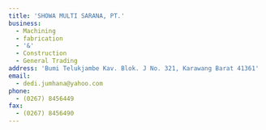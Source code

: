 ```yaml
---
title: 'SHOWA MULTI SARANA, PT.'
business:
  - Machining
  - fabrication
  - '&'
  - Construction
  - General Trading
address: 'Bumi Telukjambe Kav. Blok. J No. 321, Karawang Barat 41361'
email:
  - dedi.jumhana@yahoo.com
phone:
  - (0267) 8456449
fax:
  - (0267) 8456490
---
```

